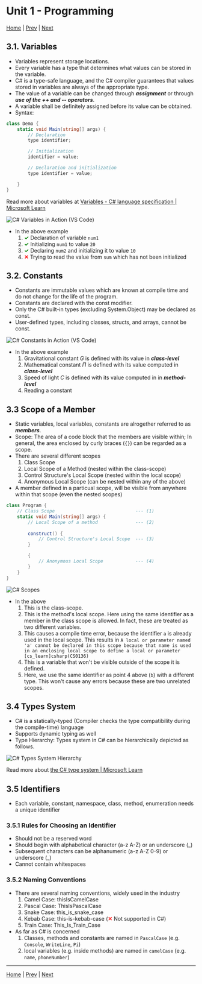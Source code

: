 # Unit 1 - Programming 

[Home](README.md) | [Prev](02_CSBasics.md) | [Next](04_Operators.md)

## 3.1. Variables

- Variables represent storage locations.
- Every variable has a type that determines what values can be stored in the variable.
- C# is a type-safe language, and the C# compiler guarantees that values stored in variables are always of the appropriate type.
- The value of a variable can be changed through ***assignment*** or through ***use of the ++ and -- operators***.
- A variable shall be definitely assigned before its value can be obtained.
- Syntax:

```csharp
class Demo {
	static void Main(string[] args) {
		// Declaration
		type identifier;

		// Initialization
		identifier = value;

		// Declaration and initialization
		type identifier = value;

	}
}
```
Read more about variables at [Variables - C# language specification | Microsoft Learn](https://learn.microsoft.com/en-us/dotnet/csharp/language-reference/language-specification/variables)

![C# Variables in Action (VS Code)](00_Src/csharp_vars_ex.png "C# Variables in Action (VS Code)")

- In the above example
	1. <b style="color: green;">&#x2713;</b> Declaration of variable `num1`
	2. <b style="color: green;">&#x2713;</b> Initializing `num1` to value `20`
	3. <b style="color: green;">&#x2713;</b> Declaring `num2` and initializing it to value `10`
	4. <b style="color: red;">&#x2715;</b> Trying to read the value from `sum` which has not been initialized

## 3.2. Constants

- Constants are immutable values which are known at compile time and do not change for the life of the program.
- Constants are declared with the const modifier.
- Only the C# built-in types (excluding System.Object) may be declared as const.
- User-defined types, including classes, structs, and arrays, cannot be const.

![C# Constants in Action (VS Code)](00_Src/csharp_const_ex.png "C# Constants in Action (VS Code)")

- In the above example
	1. Gravitational constant $G$ is defined with its value in ***class-level***
	2. Mathematical constant $\Pi$ is defined with its value computed in ***class-level***
	3. Speed of light $C$ is defined with its value computed in in ***method-level***
	4. Reading a constant

## 3.3 Scope of a Member

- Static variables, local variables, constants are alrogether referred to as ***members***.
- Scope: The area of a code block that the members are visible within; In general, the area enclosed by curly braces (`{}`) can be regarded as a scope.
- There are several different scopes
	1. Class Scope
	2. Local Scope of a Method (nested within the class-scope)
	3. Control Structure's Local Scope (nested within the local scope)
	4. Anonymous Local Scope (can be nested within any of the above)
- A member defined in a particual scope, will be visible from anywhere within that scope (even the nested scopes)


```csharp
class Program {
	// Class Scope 								--- (1)
	static void Main(string[] args) {
		// Local Scope of a method 				--- (2)
		
		construct() {
			// Control Structure's Local Scope 	--- (3)
		}

		{
			// Anonymous Local Scope 			--- (4)
		}
	}
}
```

![C# Scopes](00_Src/cs_scopes.png "C# Scopes")

- In the above
	1. This is the class-scope.
	2. This is the method's local scope. Here using the same identifier as a member in the class scope is allowed. In fact, these are treated as two different variables.
	3. This causes a compile time error, because the identifier `a` is already used in the local scope. This results in `A local or parameter named 'a' cannot be declared in this scope because that name is used in an enclosing local scope to define a local or parameter [cs_learn]csharp(CS0136)`
	4. This is a variable that won't be visible outside of the scope it is defined.
	5. Here, we use the same identifier as point 4 above (`b`) with a different type. This won't cause any errors because these are two unrelated scopes.

## 3.4 Types System

- C# is a statically-typed (Compiler checks the type compatibility during the compile-time) language
- Supports dynamic typing as well
- Type Hierarchy: Types system in C# can be hierarchically depicted as follows.

![C# Types System Hierarchy](00_Src/csharp_types_system.png "C# Types System Hierarchy")

Read more about [the C# type system | Microsoft Learn](https://learn.microsoft.com/en-us/dotnet/csharp/fundamentals/types/)

## 3.5 Identifiers

- Each variable, constant, namespace, class, method, enumeration needs a unique identifier

### 3.5.1 Rules for Choosing an Identifier

- Should not be a reserved word
- Should begin with alphabetical character (a-z A-Z) or an underscore (\_)
- Subsequent characters can be alphanumeric (a-z A-Z 0-9) or underscore (\_)
- Cannot contain whitespaces

### 3.5.2 Naming Conventions

- There are several naming conventions, widely used in the industry
	1. Camel Case: thisIsCamelCase
	2. Pascal Case: ThisIsPascalCase
	3. Snake Case: this_is_snake_case
	4. Kebab Case: this-is-kebab-case (<b style="color: red;">&#x2715;</b> Not supported in C#)
	5. Train Case: This_Is_Train_Case
- As far as C# is concerned
	1. Classes, methods and constants are named in `PascalCase` (e.g. `Console`, `WriteLine`, `Pi`)
	2. local variables (e.g. inside methods) are named in `camelCase` (e.g. `name`, `phoneNumber`)

***
[Home](README.md) | [Prev](02_CSBasics.md) | [Next](04_Operators.md)